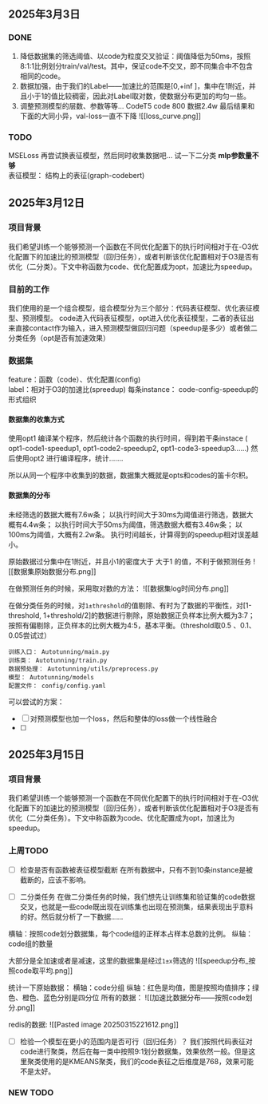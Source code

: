 ## 2025年3月3日
### DONE
1. 降低数据集的筛选阈值、以code为粒度交叉验证：阈值降低为50ms，按照8:1:1比例划分train/val/test。其中，保证code不交叉，即不同集合中不包含相同的code。
2. 数据加强，由于我们的Label——加速比的范围是[0,+inf ]，集中在1附近，并且小于1的值比较稠密，因此对Label取对数，使数据分布更加的均匀一些。
3. 调整预测模型的层数、参数等等...
CodeT5
code 800 数据2.4w
最后结果和下面的大同小异，val-loss一直不下降
![[loss_curve.png]]
### TODO
MSELoss
再尝试换表征模型，然后同时收集数据吧...
试一下二分类
**mlp参数量不够**   
表征模型： 结构上的表征(graph-codebert)



##  2025年3月12日
### 项目背景
我们希望训练一个能够预测一个函数在不同优化配置下的执行时间相对于在-O3优化配置下的加速比的预测模型（回归任务），或者判断该优化配置相对于O3是否有优化（二分类）。下文中称函数为code、优化配置成为opt，加速比为speedup。

### 目前的工作
我们使用的是一个组合模型，组合模型分为三个部分：代码表征模型、优化表征模型、预测模型。 code进入代码表征模型，opt进入优化表征模型，二者的表征出来直接contact作为输入，进入预测模型做回归问题（speedup是多少）或者做二分类任务（opt是否有加速效果）

### 数据集
feature：函数（code）、优化配置(config)  
label：相对于O3的加速比(spreedup)
每条instance： code-config-speedup的形式组织

#### 数据集的收集方式
使用opt1 编译某个程序，然后统计各个函数的执行时间，得到若干条instace  ( opt1-code1-speedup1, opt1-code2-speedup2, opt1-code3-speedup3......)
然后使用opt2 进行编译程序，统计.......

所以从同一个程序中收集到的数据，数据集大概就是opts和codes的笛卡尔积。


#### 数据集的分布
未经筛选的数据大概有7.6w条；
以执行时间大于30ms为阈值进行筛选，数据大概有4.4w条；
以执行时间大于50ms为阈值，筛选数据大概有3.46w条；
以100ms为阈值，大概有2.2w条。
执行时间越长，计算得到的speedup相对误差越小。


原始数据过分集中在1附近，并且小1的密度大于 大于1 的值，不利于做预测任务
![[数据集原始数据分布.png]]
	
在做预测任务的时候，采用取对数的方法：
![[数据集log时间分布.png]]
	
在做分类任务的时候，对`1±threshold`的值剔除、有时为了数据的平衡性，对[1-threshold, 1+threshold/2]的数据进行剔除，原始数据正负样本比例大概为3:7；按照有偏剔除，正负样本的比例大概为4:5，基本平衡。（threshold取0.5 、0.1、0.05尝试过）


```
训练入口： Autotunning/main.py
训练类： Autotunning/train.py
数据预处理： Autotunning/utils/preprocess.py 
模型： Autotunning/models
配置文件： config/config.yaml
```

可以尝试的方案：
- [ ] 对预测模型也加一个loss，然后和整体的loss做一个线性融合
- [ ] 




## 2025年3月15日
### 项目背景
我们希望训练一个能够预测一个函数在不同优化配置下的执行时间相对于在-O3优化配置下的加速比的预测模型（回归任务），或者判断该优化配置相对于O3是否有优化（二分类任务）。下文中称函数为code、优化配置成为opt，加速比为speedup。

### 上周TODO 
- [ ] 检查是否有函数被表征模型截断
在所有数据中，只有不到10条instance是被截断的，应该不影响。


- [ ] 二分类任务
在做二分类任务的时候，我们想先让训练集和验证集的code数据交叉，也就是一些code既出现在训练集也出现在预测集，结果表现出乎意料的好。然后就分析了一下数据......

横轴：按照code划分数据集，每个code组的正样本占样本总数的比例。
纵轴：code组的数量

大部分是全加速或者是减速，这里的数据集是经过`1±x`筛选的
![[speedup分布_按照code取平均.png]]

统计一下原始数据：
横轴：code分组
纵轴：红色是均值，图是按照均值排序；绿色、橙色、蓝色分别是四分位
所有的数据：
![[加速比数据分布——按照code划分.png]]

redis的数据:
![[Pasted image 20250315221612.png]]
- [ ] 检验一个模型在更小的范围内是否可行（回归任务）？
我们按照代码表征对code进行聚类，然后在每一类中按照9:1划分数据集，效果依然一般。但是这里聚类使用的是KMEANS聚类，我们的code表征之后维度是768，效果可能不是太好。


### NEW TODO
